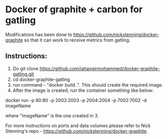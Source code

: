 Docker of graphite + carbon for gatling
========================================

Modifications has been done to https://github.com/nickstenning/docker-graphite so that it can work to receive metrics from gatling.


Instructions:
-------------
1. Do git clone https://github.com/jahangirmohammed/docker-graphite-gatling.git
2. cd docker-graphite-gatling
3. run command - "docker build .". This should create the required image.
4. After the image is created, run the container something like below:

docker run -p 80:80 -p 2003:2003 -p 2004:2004 -p 7002:7002 -d imageName

where "imageName" is the one created in 3.


For more instructions on ports and data volumes please refer to Nick Stenning's repo - https://github.com/nickstenning/docker-graphite.

